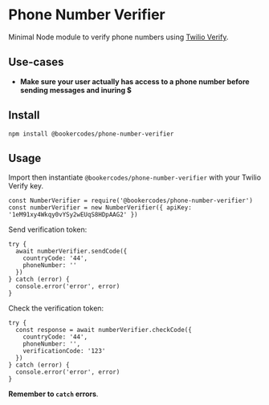 # Phone Number Verifier

Minimal Node module to verify phone numbers using [Twilio Verify](https://www.twilio.com/verify).

## Use-cases

- **Make sure your user actually has access to a phone number before sending messages and inuring $**

## Install

```
npm install @bookercodes/phone-number-verifier
```

## Usage

Import then instantiate `@bookercodes/phone-number-verifier` with your Twilio Verify key.

```
const NumberVerifier = require('@bookercodes/phone-number-verifier')
const numberVerifier = new NumberVerifier({ apiKey: '1eM91xy4Wkqy0vYSy2wEUqS8HDpAAG2' })
```

Send verification token:

```
try {
  await numberVerifier.sendCode({
    countryCode: '44',
    phoneNumber: ''
  })
} catch (error) {
  console.error('error', error)
}
```

Check the verification token:

```
try {
  const response = await numberVerifier.checkCode({
    countryCode: '44',
    phoneNumber: '',
    verificationCode: '123'
  })
} catch (error) {
  console.error('error', error)
}
```

**Remember to `catch` errors**.
